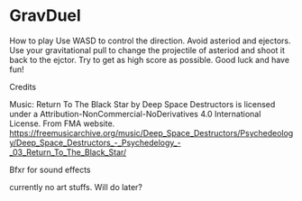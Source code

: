 # GravDuel

How to play
Use WASD to control the direction. Avoid asteriod and ejectors. Use your gravitational pull to change the projectile of asteriod and shoot it back to the ejctor. Try to get as high score as possible. Good luck and have fun!


Credits

Music:
Return To The Black Star by Deep Space Destructors is licensed under a Attribution-NonCommercial-NoDerivatives 4.0 International License. From FMA website. https://freemusicarchive.org/music/Deep_Space_Destructors/Psychedeology/Deep_Space_Destructors_-_Psychedelogy_-_03_Return_To_The_Black_Star/

Bfxr for sound effects

currently no art stuffs. Will do later?